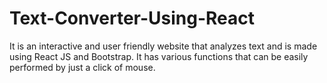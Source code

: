 # Text-Converter-Using-React
It is an interactive and user friendly website that analyzes text and is made using React JS and Bootstrap. It has various functions that can be easily performed by just a click of mouse. 
